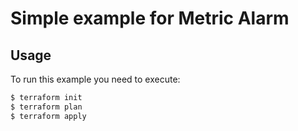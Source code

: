 # Simple example for Metric Alarm
## Usage

To run this example you need to execute:

```bash
$ terraform init
$ terraform plan
$ terraform apply
```
